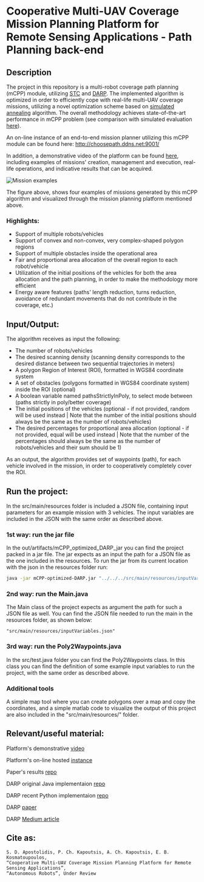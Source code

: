 # Cooperative Multi-UAV Coverage Mission Planning Platform for Remote Sensing Applications - Path Planning back-end

## Description
The project in this repository is a multi-robot coverage path planning (mCPP) module, utilizing [STC](https://link.springer.com/article/10.1023/A:1016610507833) 
and [DARP](https://github.com/athakapo/DARP).
The implemented algorithm is optimized in order to efficiently cope with real-life multi-UAV coverage missions, utilizing a novel 
optimization scheme based on [simulated annealing](https://www.researchgate.net/publication/6026283_Optimization_by_Simulated_Annealing) algorithm.
The overall methodology achieves state-of-the-art performance in mCPP problem (see comparison with simulated evaluation [here](https://github.com/savvas-ap/cpp-simulated-evaluations)).

An on-line instance of an end-to-end mission planner utilizing this mCPP module can be found here: http://choosepath.ddns.net:9001/

In addition, a demonstrative video of the platform can be found [here](https://www.youtube.com/watch?v=JQrqt1dS4A8), including examples of missions'
creation, management and execution, real-life operations, and indicative results that can be acquired.

![Mission examples](cover.png)

The figure above, shows four examples of missions generated by this mCPP algorithm and visualized through the mission
planning platform mentioned above.

### Highlights:
- Support of multiple robots/vehicles
- Support of convex and non-convex, very complex-shaped polygon regions
- Support of multiple obstacles inside the operational area
- Fair and proportional area allocation of the overall region to each robot/vehicle
- Utilization of the initial positions of the vehicles for both the area allocation and the path planning, in order to make
the methodology more efficient
- Energy aware features (paths' length reduction, turns reduction, avoidance of redundant movements that do not contribute in the coverage, etc.)


## Input/Output:
The algorithm receives as input the following:
- The number of robots/vehicles
- The desired scanning density (scanning density corresponds to the desired distance between two sequential trajectories in meters)
- A polygon Region of Interest (ROI), formatted in WGS84 coordinate system
- A set of obstacles (polygons formatted in WGS84 coordinate system) inside the ROI (optional)
- A boolean variable named pathsStrictlyInPoly, to select mode between (paths strictly in poly/better coverage)
- The initial positions of the vehicles (optional - if not provided, random will be used instead | Note that the number 
  of the initial positions should always be the same as the number of robots/vehicles)
- The desired percentages for proportional area allocation (optional - if not provided, equal will be used instead | Note
  that the number of the percentages should always be the same as the number of robots/vehicles and their sum should be 1)

As an output, the algorithm provides set of waypoints (path), for each vehicle involved in the mission, in order
to cooperatively completely cover the ROI.

## Run the project:
In the src/main/resources folder is included a JSON file, containing input parameters for an example mission with 3 vehicles.
The input variables are included in the JSON with the same order as described above.

### 1st way: run the jar file


In the out/artifacts/mCPP_optimized_DARP_jar you can find the project packed in a jar file. The jar expects as an input the path
for a JSON file as the one included in the resources. To run the jar from its current location with the json in the resources folder
run:

```bash
java -jar mCPP-optimized-DARP.jar "../../../src/main/resources/inputVariables.json"
```

### 2nd way: run the Main.java

The Main class of the project expects as argument the path for such a JSON file as well. You can find the JSON file needed to run the main
in the resources folder, as shown below:

```
"src/main/resources/inputVariables.json"
```

### 3rd way: run the Poly2Waypoints.java
In the src/test.java folder you can find the Poly2Waypoints class. In this class you can find the definition of some example
input variables to run the project, with the same order as described above.

### Additional tools
A simple map tool where you can create polygons over a map and copy the coordinates, and a simple matlab code to visualize
the output of this project are also included in the "src/main/resources/" folder.

## Relevant/useful material:
Platform's demonstrative [video](https://www.youtube.com/watch?v=JQrqt1dS4A8)

Platform's on-line hosted [instance](http://choosepath.ddns.net:9001/)

Paper's results [repo](https://github.com/savvas-ap/cpp-simulated-evaluations)

DARP original Java implementaion [repo](https://github.com/athakapo/DARP)

DARP recent Python implementaion [repo](https://github.com/alice-st/DARP)

DARP [paper](https://kapoutsis.info/wp-content/uploads/2017/02/j3.pdf)

DARP [Medium article](https://medium.com/@athanasios.kapoutsis/darp-divide-areas-algorithm-for-optimal-multi-robot-coverage-path-planning-2fed77b990a3)

## Cite as:

```
S. D. Apostolidis, P. Ch. Kapoutsis, A. Ch. Kapoutsis, E. B. Kosmatoupoulos,
“Cooperative Multi-UAV Coverage Mission Planning Platform for Remote Sensing Applications”,
“Autonomous Robots”, Under Review
```


